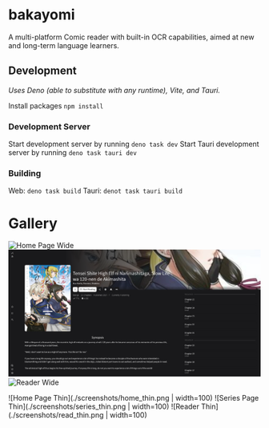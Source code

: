 # bakayomi
A multi-platform Comic reader with built-in OCR capabilities, aimed at new and long-term language learners.

## Development
_Uses Deno (able to substitute with any runtime), Vite, and Tauri._

Install packages
`npm install`

### Development Server
Start development server by running `deno task dev`
Start Tauri development server by running `deno task tauri dev`

### Building
Web: `deno task build`
Tauri: `denot task tauri build`

# Gallery
![Home Page Wide](./screenshots/home_wide.png)
![Series Page Wide](./screenshots/series_wide.png)
![Reader Wide](./screenshots/read_wide.png)

![Home Page Thin](./screenshots/home_thin.png | width=100)
![Series Page Thin](./screenshots/series_thin.png | width=100)
![Reader Thin](./screenshots/read_thin.png | width=100)
